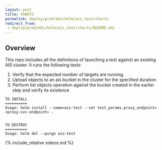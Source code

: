 ```yaml
---
layout: post
title: CHARTS
permalink: deploy/prod/k8s/helm/ais_test/charts
redirect_from:
 - deploy/prod/k8s/helm/ais_test/charts/README.md/
---
```


## Overview

This repo includes all the definitions of launching a test against an existing AIS cluster.
It runs the following tests:
  1. Verify that the expected number of targets are running.
  2. Upload objects to an ais bucket in the cluster for the specified duration
  3. Perform list objects operation against the bucket created in the earlier step and verify its existence


```
TO INSTALL
==========
Usage: helm install --name=ais-test --set test_params.proxy_endpoint=<proxy-svc-endpoint> .


TO DESTROY
==========
Usage: helm del --purge ais-test
```
{% include_relative videos.md %}
